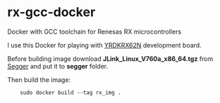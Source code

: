 # rx-gcc-docker
Docker with GCC toolchain for Renesas RX microcontrollers

I use this Docker for playing with [YRDKRX62N](https://www.renesas.com/us/en/products/microcontrollers-microprocessors/rx-32-bit-performance-efficiency-mcus/yrdkrx62n-yrdkrx62n-demonstration-kit-rx62n) development board.

Before building image download **JLink_Linux_V760a_x86_64.tgz** from [Segger](https://www.segger.com/downloads/jlink/)
and put it to **segger** folder.

Then build the image:

        sudo docker build --tag rx_img .
